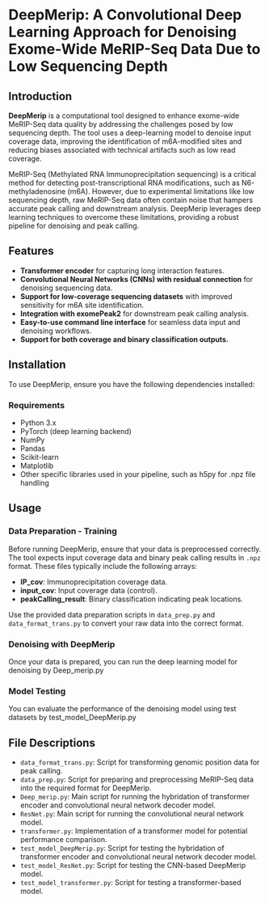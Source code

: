 
# DeepMerip: A Convolutional Deep Learning Approach for Denoising Exome-Wide MeRIP-Seq Data Due to Low Sequencing Depth

## Introduction
**DeepMerip** is a computational tool designed to enhance exome-wide MeRIP-Seq data quality by addressing the challenges posed by low sequencing depth. The tool uses a deep-learning model to denoise input coverage data, improving the identification of m6A-modified sites and reducing biases associated with technical artifacts such as low read coverage.

MeRIP-Seq (Methylated RNA Immunoprecipitation sequencing) is a critical method for detecting post-transcriptional RNA modifications, such as N6-methyladenosine (m6A). However, due to experimental limitations like low sequencing depth, raw MeRIP-Seq data often contain noise that hampers accurate peak calling and downstream analysis. DeepMerip leverages deep learning techniques to overcome these limitations, providing a robust pipeline for denoising and peak calling.

## Features
- **Transformer encoder** for capturing long interaction features.
- **Convolutional Neural Networks (CNNs) with residual connection** for denoising sequencing data.
- **Support for low-coverage sequencing datasets** with improved sensitivity for m6A site identification.
- **Integration with exomePeak2** for downstream peak calling analysis.
- **Easy-to-use command line interface** for seamless data input and denoising workflows.
- **Support for both coverage and binary classification outputs.**

## Installation
To use DeepMerip, ensure you have the following dependencies installed:

### Requirements
- Python 3.x
- PyTorch (deep learning backend)
- NumPy
- Pandas
- Scikit-learn
- Matplotlib
- Other specific libraries used in your pipeline, such as h5py for .npz file handling

## Usage

### Data Preparation - Training
Before running DeepMerip, ensure that your data is preprocessed correctly. The tool expects input coverage data and binary peak calling results in `.npz` format. These files typically include the following arrays:
- **IP_cov**: Immunoprecipitation coverage data.
- **input_cov**: Input coverage data (control).
- **peakCalling_result**: Binary classification indicating peak locations.

Use the provided data preparation scripts in `data_prep.py` and `data_format_trans.py` to convert your raw data into the correct format.

### Denoising with DeepMerip
Once your data is prepared, you can run the deep learning model for denoising by Deep_merip.py

### Model Testing
You can evaluate the performance of the denoising model using test datasets by test_model_DeepMerip.py

## File Descriptions
- `data_format_trans.py`: Script for transforming genomic position data for peak calling.
- `data_prep.py`: Script for preparing and preprocessing MeRIP-Seq data into the required format for DeepMerip.
- `Deep_merip.py`: Main script for running the hybridation of transformer encoder and convolutional neural network decoder model.
- `ResNet.py`: Main script for running the convolutional neural network model.
- `transformer.py`: Implementation of a transformer model for potential performance comparison.
- `test_model_DeepMerip.py`: Script for testing the hybridation of transformer encoder and convolutional neural network decoder model.
- `test_model_ResNet.py`: Script for testing the CNN-based DeepMerip model.
- `test_model_transformer.py`: Script for testing a transformer-based model.


